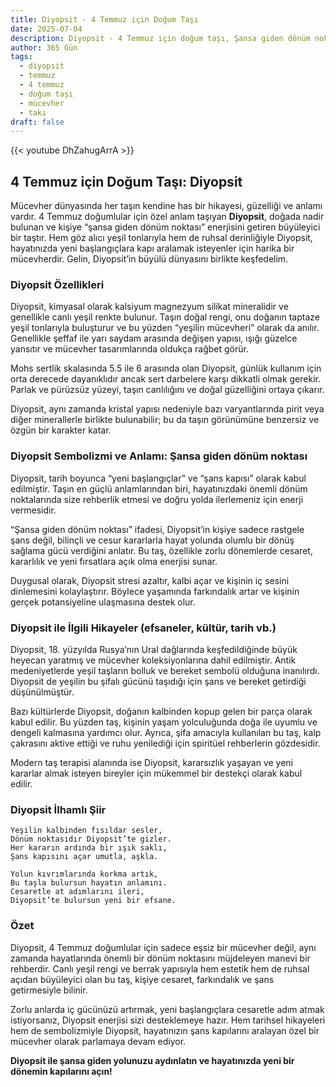 ```yaml
---
title: Diyopsit - 4 Temmuz için Doğum Taşı
date: 2025-07-04
description: Diyopsit - 4 Temmuz için doğum taşı, Şansa giden dönüm noktası sembolü. Bu özel taşın derin anlamını öğrenin.
author: 365 Gün
tags:
  - diyopsit
  - temmuz
  - 4 temmuz
  - doğum taşı
  - mücevher
  - takı
draft: false
---
```


{{< youtube DhZahugArrA >}}

## 4 Temmuz için Doğum Taşı: Diyopsit

Mücevher dünyasında her taşın kendine has bir hikayesi, güzelliği ve anlamı vardır. 4 Temmuz doğumlular için özel anlam taşıyan **Diyopsit**, doğada nadir bulunan ve kişiye “şansa giden dönüm noktası” enerjisini getiren büyüleyici bir taştır. Hem göz alıcı yeşil tonlarıyla hem de ruhsal derinliğiyle Diyopsit, hayatınızda yeni başlangıçlara kapı aralamak isteyenler için harika bir mücevherdir. Gelin, Diyopsit’in büyülü dünyasını birlikte keşfedelim.

### Diyopsit Özellikleri

Diyopsit, kimyasal olarak kalsiyum magnezyum silikat mineralidir ve genellikle canlı yeşil renkte bulunur. Taşın doğal rengi, onu doğanın taptaze yeşil tonlarıyla buluşturur ve bu yüzden “yeşilin mücevheri” olarak da anılır. Genellikle şeffaf ile yarı saydam arasında değişen yapısı, ışığı güzelce yansıtır ve mücevher tasarımlarında oldukça rağbet görür.

Mohs sertlik skalasında 5.5 ile 6 arasında olan Diyopsit, günlük kullanım için orta derecede dayanıklıdır ancak sert darbelere karşı dikkatli olmak gerekir. Parlak ve pürüzsüz yüzeyi, taşın canlılığını ve doğal güzelliğini ortaya çıkarır.

Diyopsit, aynı zamanda kristal yapısı nedeniyle bazı varyantlarında pirit veya diğer minerallerle birlikte bulunabilir; bu da taşın görünümüne benzersiz ve özgün bir karakter katar.

### Diyopsit Sembolizmi ve Anlamı: Şansa giden dönüm noktası

Diyopsit, tarih boyunca “yeni başlangıçlar” ve “şans kapısı” olarak kabul edilmiştir. Taşın en güçlü anlamlarından biri, hayatınızdaki önemli dönüm noktalarında size rehberlik etmesi ve doğru yolda ilerlemeniz için enerji vermesidir.

“Şansa giden dönüm noktası” ifadesi, Diyopsit’in kişiye sadece rastgele şans değil, bilinçli ve cesur kararlarla hayat yolunda olumlu bir dönüş sağlama gücü verdiğini anlatır. Bu taş, özellikle zorlu dönemlerde cesaret, kararlılık ve yeni fırsatlara açık olma enerjisi sunar.

Duygusal olarak, Diyopsit stresi azaltır, kalbi açar ve kişinin iç sesini dinlemesini kolaylaştırır. Böylece yaşamında farkındalık artar ve kişinin gerçek potansiyeline ulaşmasına destek olur.

### Diyopsit ile İlgili Hikayeler (efsaneler, kültür, tarih vb.)

Diyopsit, 18. yüzyılda Rusya’nın Ural dağlarında keşfedildiğinde büyük heyecan yaratmış ve mücevher koleksiyonlarına dahil edilmiştir. Antik medeniyetlerde yeşil taşların bolluk ve bereket sembolü olduğuna inanılırdı. Diyopsit de yeşilin bu şifalı gücünü taşıdığı için şans ve bereket getirdiği düşünülmüştür.

Bazı kültürlerde Diyopsit, doğanın kalbinden kopup gelen bir parça olarak kabul edilir. Bu yüzden taş, kişinin yaşam yolculuğunda doğa ile uyumlu ve dengeli kalmasına yardımcı olur. Ayrıca, şifa amacıyla kullanılan bu taş, kalp çakrasını aktive ettiği ve ruhu yenilediği için spiritüel rehberlerin gözdesidir.

Modern taş terapisi alanında ise Diyopsit, kararsızlık yaşayan ve yeni kararlar almak isteyen bireyler için mükemmel bir destekçi olarak kabul edilir.

### Diyopsit İlhamlı Şiir

```
Yeşilin kalbinden fısıldar sesler,
Dönüm noktasıdır Diyopsit’te gizler.
Her kararın ardında bir ışık saklı,
Şans kapısını açar umutla, aşkla.

Yolun kıvrımlarında korkma artık,
Bu taşla bulursun hayatın anlamını.
Cesaretle at adımlarını ileri,
Diyopsit’te bulursun yeni bir efsane.
```

### Özet

Diyopsit, 4 Temmuz doğumlular için sadece eşsiz bir mücevher değil, aynı zamanda hayatlarında önemli bir dönüm noktasını müjdeleyen manevi bir rehberdir. Canlı yeşil rengi ve berrak yapısıyla hem estetik hem de ruhsal açıdan büyüleyici olan bu taş, kişiye cesaret, farkındalık ve şans getirmesiyle bilinir.

Zorlu anlarda iç gücünüzü artırmak, yeni başlangıçlara cesaretle adım atmak istiyorsanız, Diyopsit enerjisi sizi desteklemeye hazır. Hem tarihsel hikayeleri hem de sembolizmiyle Diyopsit, hayatınızın şans kapılarını aralayan özel bir mücevher olarak parlamaya devam ediyor.

**Diyopsit ile şansa giden yolunuzu aydınlatın ve hayatınızda yeni bir dönemin kapılarını açın!**